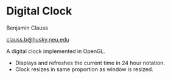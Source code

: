 # Digital Clock

Benjamin Clauss

clauss.b@husky.neu.edu

A digital clock implemented in OpenGL.
- Displays and refreshes the current time in 24 hour notation.
- Clock resizes in same proportion as window is resized.